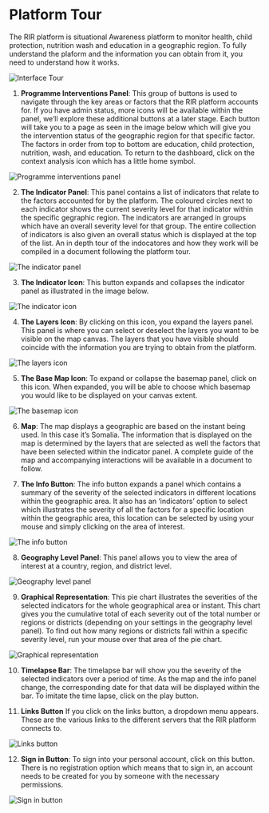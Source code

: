 # Platform Tour
>

The RIR platform is situational Awareness platform to monitor health, child protection, nutrition wash and education in a geographic region. To fully understand 
the plaform and the information you can obtain from it, you need to understand how it works. 
>
![Interface Tour](../img/platform-tour.png "Platform Tour")
>
>
1. **Programme Interventions Panel**: 
    This group of buttons is used to navigate through the key areas or factors that the RIR platform accounts for. If you have admin status,
    more icons will be available within the panel, we’ll explore these additional buttons at a later stage. Each button will take you to a page
    as seen in the image below which will give you the intervention status of the geographic region for that specific factor. The factors in order
    from top to bottom are education, child protection, nutrition, wash, and education. To return     to the dashboard, click on the context 
    analysis icon which has a little home symbol.
>
![Programme interventions panel](../img/intervention-panel.png "Programme interventions panel")
>   
>   
2. **The Indicator Panel**: 
     This panel contains a list of indicators that relate to the factors accounted for by the platform. The coloured circles next to each indicator
     shows the current severity level for that indicator within the specific gegraphic region. The indicators are arranged in groups which have an 
     overall severity level for that group. The entire collection of indicators is also given an overall status which is displayed at the top of the list.
     An in depth tour of the indocatores and how they work will be compiled in a document following the platform tour.
     >
![The indicator panel](../img/indicator-panel.png "The indicator panel")
  >
  >
3. **The Indicator Icon**:
     This button expands and collapses the indicator panel as illustrated in the image below.
  >
 ![The indicator icon](../img/indicator-button.png "The indicator icon")
  >
  >
4. **The Layers Icon**:
     By clicking on this icon, you expand the layers panel. This panel is where you can select or deselect the layers you want to be visible on the map canvas.
     The layers that you have visible should coincide with the information you are trying to obtain from the platform.
 >
  ![The layers icon](../img/layers-button.png "The layers icon")
>
>
5. **The Base Map Icon**:
     To expand or collapse the basemap panel, click on this icon. When expanded, you will be able to choose which basemap you would like to be displayed
     on your canvas extent.
>
  ![The basemap icon](../img/basemap-button.png "The basemap icon")
>
>
6. **Map**:
     The map displays a geographic are based on the instant being used. In this case it’s Somalia. The information that is displayed on the map is determined
     by the layers that are selected as well the factors that have been selected within the indicator panel. A complete guide of the map and accompanying 
     interactions will be available in a document to follow.
 >
 >
7. **The Info Button**:
     The info button expands a panel which contains a summary of the severity of the selected indicators in different locations within the geographic area. 
     It also has an ‘indicators’ option to select which illustrates the severity of all the factors for a specific location within the geographic area,
     this location can be selected by using your mouse and simply clicking on the area of interest.
 >
  ![The info button](../img/info-button.png "The info button")
 >
 >
8. **Geography Level Panel**:
     This panel allows you to view the area of interest at a country, region, and district level. 
 >
  ![Geography level panel](../img/geography-level-panel.png "Geography level panel")
>
>
9. **Graphical Representation**:
     This pie chart illustrates the severities of the selected indicators for the whole geographical area or instant. This chart gives you the cumulative 
     total of each severity out of the total number or regions or districts (depending on your settings in the geography level panel). To find out how many 
     regions or districts fall within a specific severity level, run your mouse over that area of the pie chart. 
 >
  ![Graphical representation](../img/graphical-representation.png "Graphical representation")
 >
 >
10. **Timelapse Bar**:
      The timelapse bar will show you the severity of the selected indicators over a period of time. As the map and the info panel change, the corresponding date
      for that data will be displayed within the bar. To imitate the time lapse, click on the play button. 
>
>
11. **Links Button**
      If you click on the links button, a dropdown menu appears. These are the various links to the different servers that the RIR platform connects to.
>
  ![Links button](../img/links.png "Links button")
>
>
12. **Sign in Button**:
      To sign into your personal account, click on this button. There is no registration option which means that to sign in, an account needs to be created
      for you by someone with the necessary permissions.
>  
  ![Sign in button](../img/sign-in.png "Sign in button")
>
>
